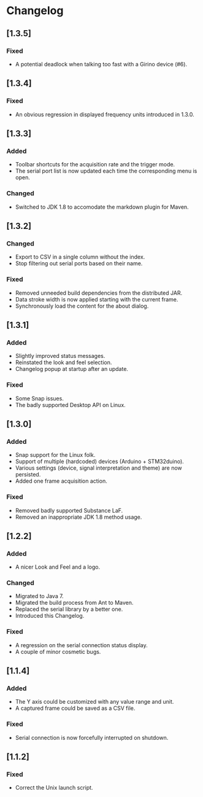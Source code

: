 # Changelog

## [1.3.5]
### Fixed
- A potential deadlock when talking too fast with a Girino device (#6).

## [1.3.4]
### Fixed
- An obvious regression in displayed frequency units introduced in 1.3.0.

## [1.3.3]
### Added
- Toolbar shortcuts for the acquisition rate and the trigger mode.
- The serial port list is now updated each time the corresponding menu is open.
### Changed
- Switched to JDK 1.8 to accomodate the markdown plugin for Maven.

## [1.3.2]
### Changed
- Export to CSV in a single column without the index.
- Stop filtering out serial ports based on their name.
### Fixed
- Removed unneeded build dependencies from the distributed JAR.
- Data stroke width is now applied starting with the current frame.
- Synchronously load the content for the about dialog.

## [1.3.1]
### Added
- Slightly improved status messages.
- Reinstated the look and feel selection.
- Changelog popup at startup after an update.
### Fixed
- Some Snap issues.
- The badly supported Desktop API on Linux.

## [1.3.0]
### Added
- Snap support for the Linux folk.
- Support of multiple (hardcoded) devices (Arduino + STM32duino).
- Various settings (device, signal interpretation and theme) are now persisted.
- Added one frame acquisition action.
### Fixed
- Removed badly supported Substance LaF.
- Removed an inappropriate JDK 1.8 method usage.

## [1.2.2]
### Added
- A nicer Look and Feel and a logo.
### Changed
- Migrated to Java 7.
- Migrated the build process from Ant to Maven.
- Replaced the serial library by a better one.
- Introduced this Changelog.
### Fixed
- A regression on the serial connection status display.
- A couple of minor cosmetic bugs.

## [1.1.4]
### Added
- The Y axis could be customized with any value range and unit.
- A captured frame could be saved as a CSV file.
### Fixed
- Serial connection is now forcefully interrupted on shutdown.

## [1.1.2]
### Fixed
- Correct the Unix launch script.
